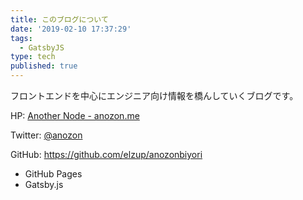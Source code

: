```yaml
---
title: このブログについて
date: '2019-02-10 17:37:29'
tags:
  - GatsbyJS
type: tech
published: true
---
```


フロントエンドを中心にエンジニア向け情報を橋んしていくブログです。

HP: [Another Node \- anozon\.me](https://anozon.me/)

Twitter: [@anozon](https://twitter.com/anozon)

GitHub: https://github.com/elzup/anozonbiyori

- GitHub Pages
- Gatsby.js
